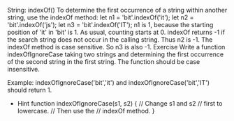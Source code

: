 String: indexOf()
To determine the first occurrence of a string within another string, use the indexOf method:
let n1 = 'bit'.indexOf('it');
let n2 = 'bit'.indexOf('js');
let n3 = 'bit'.indexOf('IT');
n1 is 1, because the starting position of 'it' in 'bit' is 1. As usual, counting starts at 0. indexOf returns -1 if the search string does not occur in the calling string. Thus n2 is -1. The indexOf method is case sensitive. So n3 is also -1.
Exercise
Write a function indexOfIgnoreCase taking two strings and determining the first occurrence of the second string in the first string. The function should be case insensitive.

Example: indexOfIgnoreCase('bit','it') and indexOfIgnoreCase('bit','IT') should return 1.
- Hint
function indexOfIgnoreCase(s1, s2) {
// Change s1 and s2
// first to lowercase.
// Then use the
// indexOf method.
}